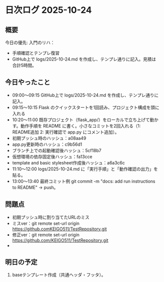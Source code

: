 # 日次ログ 2025-10-24

## 概要
今日の優先: 入門のリハ：
- 手順確認とテンプレ復習
- GitHub上で logs/2025-10-24.md を作成し、テンプレ通りに記入。見積は合計5時間。

## 今日やったこと
- 09:00〜09:15 GitHub上で logs/2025-10-24.md を作成し、テンプレ通りに記入。
- 09:15〜10:15 Flask のクイックスタートを1回読み、プロジェクト構成を頭に入れる
- 10:20〜11:00 既存プロジェクト（flask_app/）をローカルで立ち上げて動かす。動作手順を README に書く。小さなコミットを2回入れる（1: README追加 2: 実行確認で app.py にコメント追加）。
- 初期プッシュ時のハッシュ：a08aa49
- app.py更新時のハッシュ：c9b56d1
- ブランチ上での起動確認後ハッシュ：5cf18b7
- 仮想環境の依存固定後ハッシュ：fa13cce
- template and basic stylesheet作成後ハッシュ：a6a3c6c
- 11:10〜12:00 logs/2025-10-24.md に「実行手順」と「動作確認の出力」を貼る。
- 13:00〜13:40 最終コミット例 git commit -m "docs: add run instructions to README" → push。

## 問題点
- 初期プッシュ時に割り当てたURLのミス
- ミスver：git remote set-url origin https://github.comKEIGO511/TestRepository.git
- 修正ver：git remote set-url origin https://github.com/KEIGO511/TestRepository.git
- 

## 明日の予定
1. baseテンプレート作成（共通ヘッダ・フッタ）。
